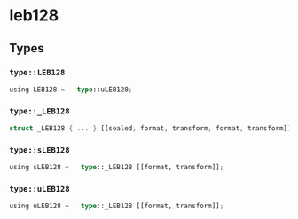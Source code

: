 # leb128


## Types

### `type::LEB128`

```rust
using LEB128 =   type::uLEB128;
```
### `type::_LEB128`

```rust
struct _LEB128 { ... } [[sealed, format, transform, format, transform]];
```
### `type::sLEB128`

```rust
using sLEB128 =   type::_LEB128 [[format, transform]];
```
### `type::uLEB128`

```rust
using uLEB128 =   type::_LEB128 [[format, transform]];
```
